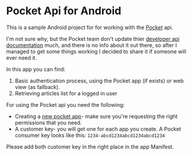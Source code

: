 # Pocket Api for Android
This is a sample Android project for for working with the [Pocket](https://getpocket.com/about) api.

I'm not sure why, but the Pocket team don't update thier [developer api documentation](https://getpocket.com/developer/docs/overview) much, and there is no info about it out there, so after I managed to get some things working I decided to share it if someone will ever need it.

In this app you can find:

1. Basic authentication process, using the Pocket app (if exists) or web view (as fallback).
2. Retrieving articles list for a logged in user

For using the Pocket api you need the following:
- Creating a [new pocket app](https://getpocket.com/developer/apps/new)- make sure you're requesting the right permissions that you need.
- A customer key- you will get one for each app you create. A Pocket consumer key looks like this: `1234-abcd1234abcd1234abcd1234`

Please add both customer key in the right place in the app Manifest.
